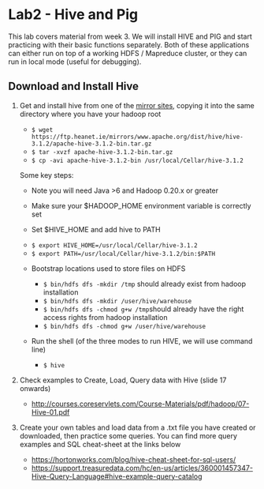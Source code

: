 # Lab2 - Hive and Pig

This lab covers material from week 3. 
We will install HIVE and PIG and start practicing with their basic functions separately. 
Both of these applications can either run on top of a working HDFS / Mapreduce cluster, or they can run in local mode (useful for debugging).

## Download and Install Hive
1. Get and install hive from one of the [mirror sites](http://www.apache.org/dyn/closer.cgi/hive/), copying it into the same directory where you have your hadoop root

   - `$ wget https://ftp.heanet.ie/mirrors/www.apache.org/dist/hive/hive-3.1.2/apache-hive-3.1.2-bin.tar.gz `
   - `$ tar -xvzf apache-hive-3.1.2-bin.tar.gz `
   - `$ cp -avi apache-hive-3.1.2-bin /usr/local/Cellar/hive-3.1.2`

   Some key steps:
   
   * Note you will need Java >6 and Hadoop 0.20.x or greater
   
   * Make sure your $HADOOP_HOME environment variable is correctly set
   
   * Set $HIVE_HOME and add hive to PATH
   
   - `$ export HIVE_HOME=/usr/local/Cellar/hive-3.1.2`
   - `$ export PATH=/usr/local/Cellar/hive-3.1.2/bin:$PATH`
   
   * Bootstrap locations used to store files on HDFS
      - `$ bin/hdfs dfs -mkdir /tmp` should already exist from hadoop installation
      - `$ bin/hdfs dfs -mkdir /user/hive/warehouse`
      - `$ bin/hdfs dfs -chmod g+w /tmp`should already have the right access rights from hadoop installation
      - `$ bin/hdfs dfs -chmod g+w /user/hive/warehouse`
   
   * Run the shell (of the three modes to run HIVE, we will use command line)
      - `$ hive`

2. Check examples to Create, Load, Query data with Hive (slide 17 onwards)
   * <http://courses.coreservlets.com/Course-Materials/pdf/hadoop/07-Hive-01.pdf>
   
3. Create your own tables and load data from a .txt file you have created or downloaded, then practice some queries.
   You can find more query examples and SQL cheat-sheet at the links below
   
   * https://hortonworks.com/blog/hive-cheat-sheet-for-sql-users/
   * https://support.treasuredata.com/hc/en-us/articles/360001457347-Hive-Query-Language#hive-example-query-catalog
